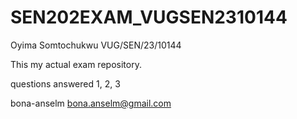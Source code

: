 # SEN202EXAM_VUGSEN2310144

Oyima Somtochukwu
VUG/SEN/23/10144

This my actual exam repository.

questions answered 1, 2, 3

bona-anselm
bona.anselm@gmail.com
